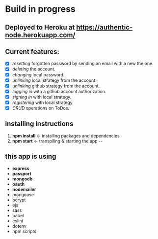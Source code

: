 # Build in progress

Deployed to Heroku at 
https://authentic-node.herokuapp.com/
--

## Current features:
- [x] *resetting* forgotten password by sending an email with a new the one.
- [x] *deleting* the account.
- [x] *changing* local password.
- [x] *unlinking* local strategy from the account.
- [x] *unlinking* github strategy from the account.
- [x] *logging in* with a github account authorization.
- [x] *signing in* with local strategy.
- [x] *registering* with local strategy.
- [x] *CRUD* operations on ToDos.

## installing instructions
1. **npm install** <- installing packages and dependencies
2. **npm start** <- transpiling & starting the app
--

## this app is using
* **express**
* **passport**
* **mongodb**
* **oauth**
* **nodemailer**
* mongoose
* bcrypt
* ejs
* sass
* babel
* eslint
* dotenv
* npm scripts
